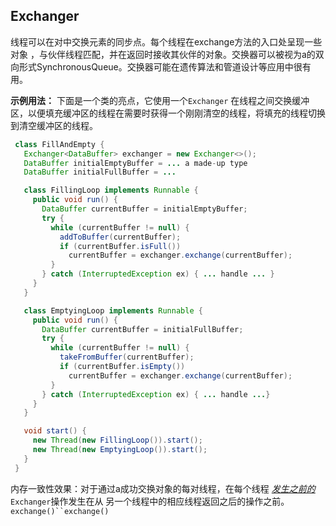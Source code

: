 ## Exchanger 

线程可以在对中交换元素的同步点。每个线程在exchange方法的入口处呈现一些对象 ，与伙伴线程匹配，并在返回时接收其伙伴的对象。交换器可以被视为a的双向形式SynchronousQueue。交换器可能在遗传算法和管道设计等应用中很有用。

**示例用法：** 下面是一个类的亮点，它使用一个`Exchanger` 在线程之间交换缓冲区，以便填充缓冲区的线程在需要时获得一个刚刚清空的线程，将填充的线程切换到清空缓冲区的线程。

```java
 class FillAndEmpty {
   Exchanger<DataBuffer> exchanger = new Exchanger<>();
   DataBuffer initialEmptyBuffer = ... a made-up type
   DataBuffer initialFullBuffer = ...

   class FillingLoop implements Runnable {
     public void run() {
       DataBuffer currentBuffer = initialEmptyBuffer;
       try {
         while (currentBuffer != null) {
           addToBuffer(currentBuffer);
           if (currentBuffer.isFull())
             currentBuffer = exchanger.exchange(currentBuffer);
         }
       } catch (InterruptedException ex) { ... handle ... }
     }
   }

   class EmptyingLoop implements Runnable {
     public void run() {
       DataBuffer currentBuffer = initialFullBuffer;
       try {
         while (currentBuffer != null) {
           takeFromBuffer(currentBuffer);
           if (currentBuffer.isEmpty())
             currentBuffer = exchanger.exchange(currentBuffer);
         }
       } catch (InterruptedException ex) { ... handle ...}
     }
   }

   void start() {
     new Thread(new FillingLoop()).start();
     new Thread(new EmptyingLoop()).start();
   }
 }
```

内存一致性效果：对于通过a成功交换对象的每对线程，在每个线程 [*发生之前的*](package-summary.html#MemoryVisibility)`Exchanger`操作发生在从 另一个线程中的相应线程返回之后的操作之前。`exchange()``exchange()`